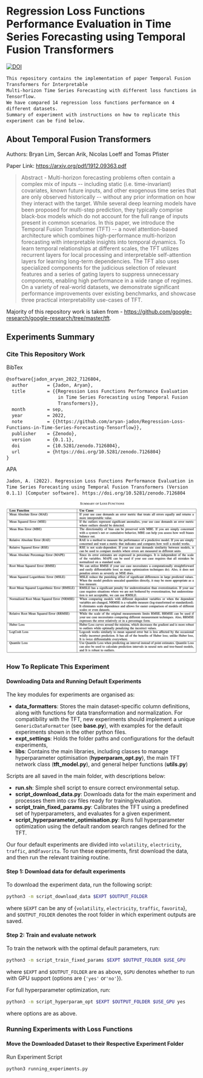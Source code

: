 # Regression Loss Functions Performance Evaluation in Time Series Forecasting using Temporal Fusion Transformers

[![DOI](https://zenodo.org/badge/539248750.svg)](https://zenodo.org/badge/latestdoi/539248750)

```
This repository contains the implementation of paper Temporal Fusion Transformers for Interpretable 
Multi-horizon Time Series Forecasting with different loss functions in Tensorflow. 
We have compared 14 regression loss functions performance on 4 different datasets. 
Summary of experiment with instructions on how to replicate this experiment can be find below.
```

## About Temporal Fusion Transformers
Authors: Bryan Lim, Sercan Arik, Nicolas Loeff and Tomas Pfister

Paper Link: https://arxiv.org/pdf/1912.09363.pdf 

> Abstract - Multi-horizon forecasting problems often contain a complex mix of inputs -- including static (i.e. time-invariant) 
> covariates, known future inputs, and other exogenous time series that are only observed historically -- without any 
> prior information on how they interact with the target. While several deep learning models have been proposed for 
> multi-step prediction, they typically comprise black-box models which do not account for the full range of inputs 
> present in common scenarios. In this paper, we introduce the Temporal Fusion Transformer (TFT) -- a novel 
> attention-based architecture which combines high-performance multi-horizon forecasting with interpretable insights 
> into temporal dynamics. To learn temporal relationships at different scales, the TFT utilizes recurrent layers for 
> local processing and interpretable self-attention layers for learning long-term dependencies. 
> The TFT also uses specialized components for the judicious selection of relevant features and a series of gating layers 
> to suppress unnecessary components, enabling high performance in a wide range of regimes. On a variety of real-world datasets, 
> we demonstrate significant performance improvements over existing benchmarks, and showcase three practical 
> interpretability use-cases of TFT.

Majority of this repository work is taken from - https://github.com/google-research/google-research/tree/master/tft.

## Experiments Summary

### Cite This Repository Work

BibTex
```
@software{jadon_aryan_2022_7126804,
  author       = {Jadon, Aryan},
  title        = {{Regression Loss Functions Performance Evaluation 
                   in Time Series Forecasting using Temporal Fusion
                   Transformers}},
  month        = sep,
  year         = 2022,
  note         = {{https://github.com/aryan-jadon/Regression-Loss-Functions-in-Time-Series-Forecasting-Tensorflow}},
  publisher    = {Zenodo},
  version      = {0.1.1},
  doi          = {10.5281/zenodo.7126804},
  url          = {https://doi.org/10.5281/zenodo.7126804}
}
```

APA
```
Jadon, A. (2022). Regression Loss Functions Performance Evaluation in Time Series Forecasting using Temporal Fusion Transformers (Version 0.1.1) [Computer software]. https://doi.org/10.5281/zenodo.7126804
```

![Summary of Loss Functions](https://github.com/aryan-jadon/Regression-Loss-Functions-in-Time-Series-Forecasting-Tensorflow/blob/main/loss_functions_plots/Loss-Functions-Summary.png)

### How To Replicate This Experiment

#### Downloading Data and Running Default Experiments

The key modules for experiments are organised as:

* **data\_formatters**: Stores the main dataset-specific column definitions, along with functions for data transformation and normalization. For compatibility with the TFT, new experiments should implement a unique ``GenericDataFormatter`` (see **base.py**), with examples for the default experiments shown in the other python files.
* **expt\_settings**: Holds the folder paths and configurations for the default experiments,
* **libs**: Contains the main libraries, including classes to manage hyperparameter optimisation (**hyperparam\_opt.py**), the main TFT network class (**tft\_model.py**), and general helper functions (**utils.py**)

Scripts are all saved in the main folder, with descriptions below:

* **run.sh**: Simple shell script to ensure correct environmental setup.
* **script\_download\_data.py**: Downloads data for the main experiment and processes them into csv files ready for training/evaluation.
* **script\_train\_fixed\_params.py**: Calibrates the TFT using a predefined set of hyperparameters, and evaluates for a given experiment.
* **script\_hyperparameter\_optimisation.py**: Runs full hyperparameter optimization using the default random search ranges defined for the TFT.

Our four default experiments are divided into ``volatility``, ``electricity``, ``traffic``, and``favorita``. 
To run these experiments, first download the data, and then run the relevant training routine.

#### Step 1: Download data for default experiments
To download the experiment data, run the following script:

```bash
python3 -m script_download_data $EXPT $OUTPUT_FOLDER
```

where ``$EXPT`` can be any of {``volatility``, ``electricity``, ``traffic``, ``favorita``}, and ``$OUTPUT_FOLDER`` denotes the root folder in which experiment outputs are saved.

#### Step 2: Train and evaluate network
To train the network with the optimal default parameters, run:

```bash
python3 -m script_train_fixed_params $EXPT $OUTPUT_FOLDER $USE_GPU 
```

where ``$EXPT`` and ``$OUTPUT_FOLDER`` are as above, ``$GPU`` denotes whether to run with GPU support (options are {``'yes'`` or``'no'``}).


For full hyperparameter optimization, run:

```bash
python3 -m script_hyperparam_opt $EXPT $OUTPUT_FOLDER $USE_GPU yes
```

where options are as above.

### Running Experiments with Loss Functions

#### Move the Downloaded Dataset to their Respective Experiment Folder

Run Experiment Script 

```bash
python3 running_experiments.py
```
